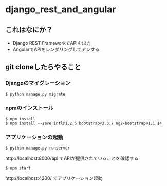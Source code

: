 # django_rest_and_angular
## これはなにか？
* Django REST FrameworkでAPIを出力
* AngularでAPIをレンダリングしてアレする

## git cloneしたらやること
### Djangoのマイグレーション
```
$ python manage.py migrate
```

### npmのインストール
```
$ npm install
$ npm install --save intl@1.2.5 bootstrap@3.3.7 ng2-bootstrap@1.1.14
```

### アプリケーションの起動
```
$ python manage.py runserver
```
http://localhost:8000/api でAPIが提供されていることを確認する

```
$ npm start
```
http://localhost:4200/ でアプリケーション起動
